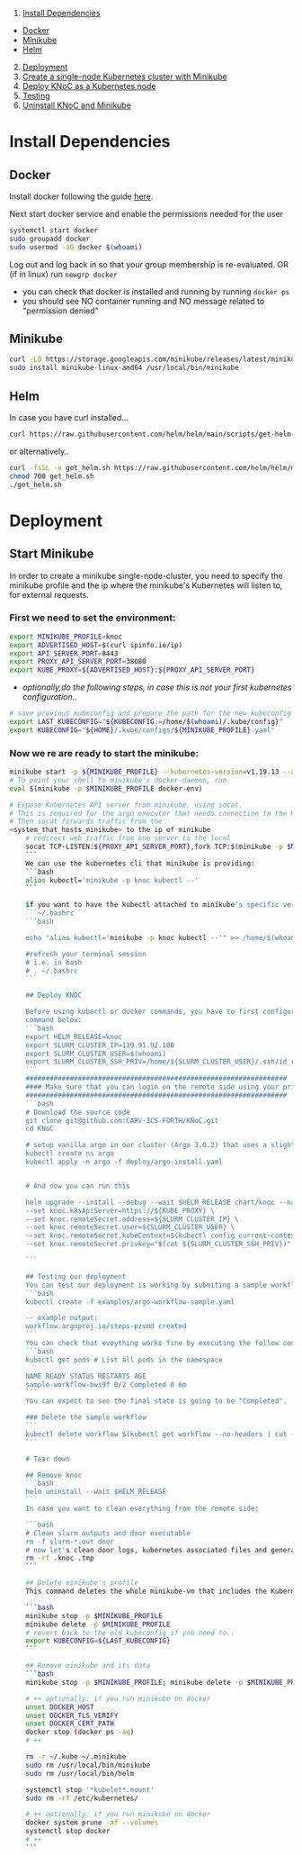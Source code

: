 1. [Install Dependencies](#install-dependencies)

- [Docker](#docker)
- [Minikube](#minikube)
- [Helm](#helm)

2. [Deployment](#deployment)
1. [Create a single-node Kubernetes cluster with Minikube](#start-minikube)
2. [Deploy KNoC as a Kubernetes node](#deploy-knoc)
3. [Testing](#testing-our-deployment)
4. [Uninstall KNoC and Minikube](#tear-down)

# Install Dependencies

## Docker

Install docker following the guide [here](https://docs.docker.com/engine/install/).

Next start docker service and enable the permissions needed for the user

```bash
systemctl start docker
sudo groupadd docker
sudo usermod -aG docker $(whoami)
```

Log out and log back in so that your group membership is re-evaluated.
OR
(if in linux) run ```newgrp docker```

- you can check that docker is installed and running by running ```docker ps```
- you should see NO container running and NO message related to "permission denied"

## Minikube

```bash
curl -LO https://storage.googleapis.com/minikube/releases/latest/minikube-linux-amd64
sudo install minikube-linux-amd64 /usr/local/bin/minikube
```

<!-- 
## kubectl

```bash
curl -LO "https://dl.k8s.io/release/$(curl -L -s https://dl.k8s.io/release/stable.txt)/bin/linux/amd64/kubectl"
sudo install -o root -g root -m 0755 kubectl /usr/local/bin/kubectl
``` -->

## Helm

In case you have curl installed...

```bash
curl https://raw.githubusercontent.com/helm/helm/main/scripts/get-helm-3 | bash
```

or alternatively..

```bash
curl -fsSL -o get_helm.sh https://raw.githubusercontent.com/helm/helm/main/scripts/get-helm-3
chmod 700 get_helm.sh
./get_helm.sh
```

# Deployment

## Start Minikube

In order to create a minikube single-node-cluster,
you need to specify the minikube profile and the ip where the minikube's Kubernetes will listen to, for external
requests.

### First we need to set the environment:

```bash
export MINIKUBE_PROFILE=knoc
export ADVERTISED_HOST=$(curl ipinfo.io/ip)
export API_SERVER_PORT=8443
export PROXY_API_SERVER_PORT=38080
export KUBE_PROXY=${ADVERTISED_HOST}:${PROXY_API_SERVER_PORT}
```

- <em>optionally,do the following steps, in case this is not your first kubernetes configuration..</em>

```bash
# save previous kubeconfig and prepare the path for the new kubeconfig generated by minikube
export LAST_KUBECONFIG="${KUBECONFIG:=/home/$(whoami)/.kube/config}"
export KUBECONFIG="${HOME}/.kube/configs/${MINIKUBE_PROFILE}.yaml"
```

### Now we re are ready to start the minikube:

```bash
minikube start -p ${MINIKUBE_PROFILE} --kubernetes-version=v1.19.13 --apiserver-ips=${ADVERTISED_HOST}
# To point your shell to minikube's docker-daemon, run
eval $(minikube -p $MINIKUBE_PROFILE docker-env)

# Expose Kubernetes API server from minikube, using socat.
# This is required for the argo executor that needs connection to the K8s Api server
# Then socat forwards traffic from the
<system_that_hosts_minikube> to the ip of minikube
    # redirect web traffic from one server to the local
    socat TCP-LISTEN:${PROXY_API_SERVER_PORT},fork TCP:$(minikube -p $MINIKUBE_PROFILE ip):${API_SERVER_PORT} &
    ```
    We can use the kubernetes cli that minikube is providing:
    ```bash
    alias kubectl='minikube -p knoc kubectl --'
    ```

    if you want to have the kubectl attached to minikube's specific version you can save the command bellow to your
    ```~/.bashrc```
    ```bash

    echo "alias kubectl='minikube -p knoc kubectl --'" >> /home/$(whoami)/.bashrc

    #refresh your terminal session
    # i.e. in bash
    # . ~/.bashrc
    ```

    ## Deploy KNOC

    Before using kubectl or docker commands, you have to first configure the terminal session you are in, with the
    command below:
    ```bash
    export HELM_RELEASE=knoc
    export SLURM_CLUSTER_IP=139.91.92.100
    export SLURM_CLUSTER_USER=$(whoami)
    export SLURM_CLUSTER_SSH_PRIV=/home/${SLURM_CLUSTER_USER}/.ssh/id_rsa
    ```
    #################################################################
    #### Make sure that you can login on the remote side using your private ssh key
    #################################################################
    ```bash
    # Download the source code
    git clone git@github.com:CARV-ICS-FORTH/KNoC.git
    cd KNoC

    # setup vanilla argo in our cluster (Argo 3.0.2) that uses a slightly modified version of k8sapi-executor
    kubectl create ns argo
    kubectl apply -n argo -f deploy/argo-install.yaml


    # And now you can run this

    helm upgrade --install --debug --wait $HELM_RELEASE chart/knoc --namespace default \
    --set knoc.k8sApiServer=https://${KUBE_PROXY} \
    --set knoc.remoteSecret.address=${SLURM_CLUSTER_IP} \
    --set knoc.remoteSecret.user=${SLURM_CLUSTER_USER} \
    --set knoc.remoteSecret.kubeContext=$(kubectl config current-context) \
    --set knoc.remoteSecret.privkey="$(cat ${SLURM_CLUSTER_SSH_PRIV})"

    ```

    ## Testing our deployment
    You can test our deployment is working by submiting a sample workflow to argo:
    ```bash
    kubectl create -f examples/argo-workflow-sample.yaml

    -- example output:
    workflow.argoproj.io/steps-pzvmd created
    ```
    You can check that eveything works fine by executing the follow command after a minute or two:
    ```bash
    kubectl get pods # List all pods in the namespace

    NAME READY STATUS RESTARTS AGE
    sample-workflow-bws9f 0/2 Completed 0 6m
    ```
    You can expect to see the final state is going to be "Completed".

    ### Delete the sample workflow
    ```
    kubectl delete workflow $(kubectl get workflow --no-headers | cut -f1 -d' ')
    ```

    # Tear down

    ## Remove knoc
    ```bash
    helm uninstall --wait $HELM_RELEASE
    ```
    In case you want to clean everything from the remote side:

    ```bash
    # Clean slurm outputs and door executable
    rm -f slurm-*.out door
    # now let's clean door logs, kubernetes associated files and generated scripts
    rm -rf .knoc .tmp
    ```

    ## Delete minikube's profile
    This command deletes the whole minikube-vm that includes the Kubernetes and the Docker deployments inside the vm.

    ```bash
    minikube stop -p $MINIKUBE_PROFILE
    minikube delete -p $MINIKUBE_PROFILE
    # revert back to the old kubeconfig if you need to..
    export KUBECONFIG=${LAST_KUBECONFIG}
    ```

    ## Remove minikube and its data
    ```bash
    minikube stop -p $MINIKUBE_PROFILE; minikube delete -p $MINIKUBE_PROFILE

    # ++ optionally: if you run minikube on docker
    unset DOCKER_HOST
    unset DOCKER_TLS_VERIFY
    unset DOCKER_CERT_PATH
    docker stop (docker ps -aq)
    # ++

    rm -r ~/.kube ~/.minikube
    sudo rm /usr/local/bin/minikube
    sudo rm /usr/local/bin/helm

    systemctl stop '*kubelet*.mount'
    sudo rm -rf /etc/kubernetes/

    # ++ optionally: if you run minikube on docker
    docker system prune -af --volumes
    systemctl stop docker
    # ++
    ```
